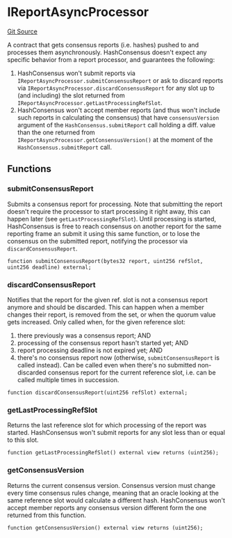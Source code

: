 # IReportAsyncProcessor
[Git Source](https://github.com/lidofinance/community-staking-module/blob/efc92ba178845b0562e369d8d71b585ba381ab86/src/lib/base-oracle/interfaces/IReportAsyncProcessor.sol)

A contract that gets consensus reports (i.e. hashes) pushed to and processes them
asynchronously.
HashConsensus doesn't expect any specific behavior from a report processor, and guarantees
the following:
1. HashConsensus won't submit reports via `IReportAsyncProcessor.submitConsensusReport` or ask
to discard reports via `IReportAsyncProcessor.discardConsensusReport` for any slot up to (and
including) the slot returned from `IReportAsyncProcessor.getLastProcessingRefSlot`.
2. HashConsensus won't accept member reports (and thus won't include such reports in calculating
the consensus) that have `consensusVersion` argument of the `HashConsensus.submitReport` call
holding a diff. value than the one returned from `IReportAsyncProcessor.getConsensusVersion()`
at the moment of the `HashConsensus.submitReport` call.


## Functions
### submitConsensusReport

Submits a consensus report for processing.
Note that submitting the report doesn't require the processor to start processing it right
away, this can happen later (see `getLastProcessingRefSlot`). Until processing is started,
HashConsensus is free to reach consensus on another report for the same reporting frame an
submit it using this same function, or to lose the consensus on the submitted report,
notifying the processor via `discardConsensusReport`.


```solidity
function submitConsensusReport(bytes32 report, uint256 refSlot, uint256 deadline) external;
```

### discardConsensusReport

Notifies that the report for the given ref. slot is not a consensus report anymore
and should be discarded. This can happen when a member changes their report, is removed
from the set, or when the quorum value gets increased.
Only called when, for the given reference slot:
1. there previously was a consensus report; AND
2. processing of the consensus report hasn't started yet; AND
3. report processing deadline is not expired yet; AND
4. there's no consensus report now (otherwise, `submitConsensusReport` is called instead).
Can be called even when there's no submitted non-discarded consensus report for the current
reference slot, i.e. can be called multiple times in succession.


```solidity
function discardConsensusReport(uint256 refSlot) external;
```

### getLastProcessingRefSlot

Returns the last reference slot for which processing of the report was started.
HashConsensus won't submit reports for any slot less than or equal to this slot.


```solidity
function getLastProcessingRefSlot() external view returns (uint256);
```

### getConsensusVersion

Returns the current consensus version.
Consensus version must change every time consensus rules change, meaning that
an oracle looking at the same reference slot would calculate a different hash.
HashConsensus won't accept member reports any consensus version different form the
one returned from this function.


```solidity
function getConsensusVersion() external view returns (uint256);
```

